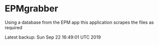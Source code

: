 # EPMgrabber
Using a database from the EPM app this application scrapes the files as required


Latest backup: Sun Sep 22 16:49:01 UTC 2019
